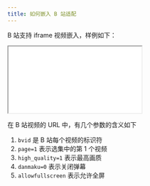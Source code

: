 ```yaml
---
title: 如何嵌入 B 站适配
---
```


B 站支持 iframe 视频嵌入，样例如下：

<iframe src="//player.bilibili.com/player.html?bvid=BV1ps411U7xc&page=1&high_quality=1&danmaku=0" allowfullscreen></iframe>

在 B 站视频的 URL 中，有几个参数的含义如下

1. `bvid` 是 B 站每个视频的标识符
2. `page=1` 表示选集中的第 1 个视频
3. `high_quality=1` 表示最高画质
4. `danmaku=0` 表示关闭弹幕
5. `allowfullscreen` 表示允许全屏
